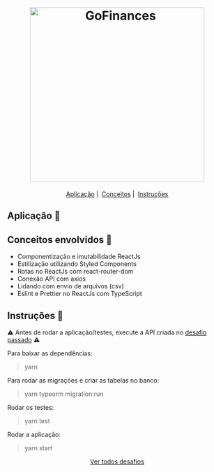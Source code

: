 <h1 align="center">
  <img alt="GoFinances" title="GoFinances" src="https://svgur.com/i/KWR.svg" width="400px" />
</h1>

<p align = "center">
   <a href="#aplicação-rocket">Aplicação</a>&nbsp;|&nbsp;
   <a href="#conceitos-envolvidos-memo">Conceitos</a>&nbsp;|&nbsp;
   <a href="#instruções-scroll">Instruções</a>
</p>

## Aplicação :rocket:

## Conceitos envolvidos :memo:

* Componentização e imutabilidade ReactJs
* Estilização utilizando Styled Components
* Rotas no ReactJs com react-router-dom
* Conexão API com axios
* Lidando com envio de arquivos (csv)
* Eslint e Prettier no ReactJs com TypeScript

## Instruções :scroll:

⚠️ Antes de rodar a aplicação/testes, execute a API criada no <a href="https://github.com/navarrotheus/gostack-challenges/tree/master/challenge-06">desafio passado</a> ⚠️

Para baixar as dependências:
> yarn

Para rodar as migrações e criar as tabelas no banco:
> yarn typeorm migration:run

Rodar os testes:
> yarn test

Rodar a aplicação:
> yarn start

<p align = "center">
  <a href="https://github.com/navarrotheus/gostack-challenges">Ver todos desafios</a>
</p>
